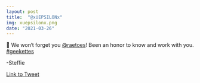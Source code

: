 ```yaml
---
layout: post
title:  "@xUEPSILONx"
img: xuepsilonx.png
date: "2021-03-26"
---
```


🙏 We won‘t forget you [@raetoes](https://twitter.com/raetoes)! Been an honor to know and work with you. [#geekettes](https://twitter.com/hashtag/geekettes?src=hashtag_click)

-Steffie

[Link to Tweet](https://twitter.com/xUEPSILONx/status/1375517953689542666)
